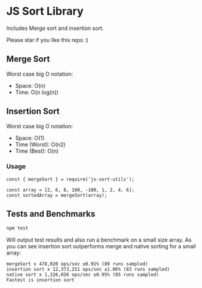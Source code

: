 # JS Sort Library
Includes Merge sort and insertion sort.

Please star if you like this repo :)

## Merge Sort

Worst case big O notation:
- Space: O(n)
- Time: O(n log(n))

## Insertion Sort

Worst case big O notation:
- Space: O(1)
- Time (Worst): O(n2)
- Time (Best):  O(n)

### Usage

```
const { mergeSort } = require('js-sort-utils');

const array = [2, 6, 8, 100, -100, 1, 2, 4, 6];
const sortedArray = mergeSort(array);
```

## Tests and Benchmarks

```bash
npm test
```

Will output test results and also run a benchmark on a small size array.
As you can see insertion sort outperforms merge and native sorting for a small array:

```
mergeSort x 478,020 ops/sec ±0.91% (89 runs sampled)
insertion sort x 12,373,251 ops/sec ±1.06% (83 runs sampled)
native sort x 1,326,026 ops/sec ±0.95% (85 runs sampled)
Fastest is insertion sort
```
